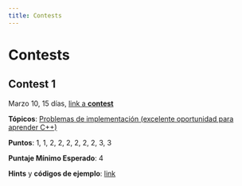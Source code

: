 ```yaml
---
title: Contests
---
```


# Contests

## Contest 1
Marzo 10, 15 días, [link a **contest**](https://vjudge.net/contest/484066)

**Tópicos**: [Problemas de implementación (excelente oportunidad para aprender C++)](../resources/cpp)

**Puntos**: 1, 1, 2, 2, 2, 2, 2, 2, 3, 3

**Puntaje Mínimo Esperado**: 4

**Hints** y **códigos de ejemplo**: [link](hints/contest1)
